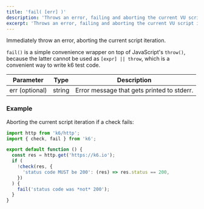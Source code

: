 ```yaml
---
title: 'fail( [err] )'
description: 'Throws an error, failing and aborting the current VU script iteration immediately.'
excerpt: 'Throws an error, failing and aborting the current VU script iteration immediately.'
---
```


Immediately throw an error, aborting the current script iteration.

`fail()` is a simple convenience wrapper on top of JavaScript's `throw()`,
because the latter cannot be used as `[expr] || throw`, which is a convenient way to write k6 test code.

| Parameter      | Type   | Description                                |
| -------------- | ------ | ------------------------------------------ |
| err (optional) | string | Error message that gets printed to stderr. |

### Example

Aborting the current script iteration if a check fails:

<CodeGroup labels={[]}>

```javascript
import http from 'k6/http';
import { check, fail } from 'k6';

export default function () {
  const res = http.get('https://k6.io');
  if (
    !check(res, {
      'status code MUST be 200': (res) => res.status == 200,
    })
  ) {
    fail('status code was *not* 200');
  }
}
```

</CodeGroup>
